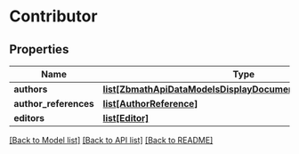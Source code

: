 # Contributor

## Properties
Name | Type | Description | Notes
------------ | ------------- | ------------- | -------------
**authors** | [**list[ZbmathApiDataModelsDisplayDocumentsSubmodelsAuthor]**](ZbmathApiDataModelsDisplayDocumentsSubmodelsAuthor.md) |  | [optional] 
**author_references** | [**list[AuthorReference]**](AuthorReference.md) |  | [optional] 
**editors** | [**list[Editor]**](Editor.md) |  | [optional] 

[[Back to Model list]](../README.md#documentation-for-models) [[Back to API list]](../README.md#documentation-for-api-endpoints) [[Back to README]](../README.md)

